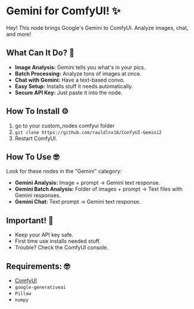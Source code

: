 # Gemini for ComfyUI! ✨

Hey! This node brings Google's Gemini to ComfyUI. Analyze images, chat, and more!

## What Can It Do? 🤔

*   **Image Analysis:** Gemini tells you what's in your pics.
*   **Batch Processing:** Analyze tons of images at once.
*   **Chat with Gemini:** Have a text-based convo.
*   **Easy Setup:** Installs stuff it needs automatically.
*   **Secure API Key:** Just paste it into the node.

## How To Install ⚙️
1. go to your custom_nodes comfyui folder
1.  `git clone https://github.com/rauldlnx10/ConfyUI-Gemini2`
2.  Restart ComfyUI.

## How To Use 🤓

Look for these nodes in the "Gemini" category:

*   **Gemini Analysis:** Image + prompt -> Gemini text response.
*   **Gemini Batch Analysis:** Folder of images + prompt -> Text files with Gemini responses.
*   **Gemini Chat:** Text prompt -> Gemini text response.

## Important! 👀

*   Keep your API key safe.
*   First time use installs needed stuff.
*   Trouble? Check the ComfyUI console.

## Requirements: 🤓

*   [ComfyUI](https://github.com/comfyanonymous/ComfyUI)
*   `google-generativeai`
*   `Pillow`
*   `numpy`
